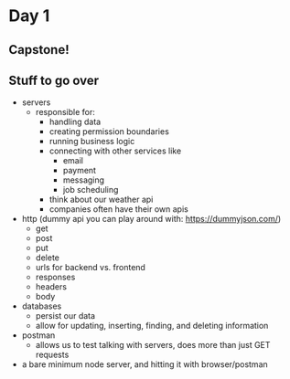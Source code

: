 # Day 1

## Capstone!

## Stuff to go over

- servers
  - responsible for:
    - handling data
    - creating permission boundaries
    - running business logic
    - connecting with other services like
      - email
      - payment
      - messaging
      - job scheduling
    - think about our weather api
    - companies often have their own apis
- http (dummy api you can play around with: https://dummyjson.com/)
  - get
  - post
  - put
  - delete
  - urls for backend vs. frontend
  - responses
  - headers
  - body
- databases
  - persist our data
  - allow for updating, inserting, finding, and deleting information
- postman
  - allows us to test talking with servers, does more than just GET requests
- a bare minimum node server, and hitting it with browser/postman
